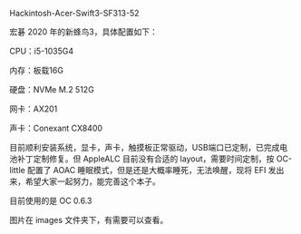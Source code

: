 Hackintosh-Acer-Swift3-SF313-52



宏碁 2020 年的新蜂鸟3，具体配置如下：

CPU：i5-1035G4

内存：板载16G

硬盘：NVMe M.2 512G

网卡：AX201

声卡：Conexant CX8400

目前顺利安装系统，显卡，声卡，触摸板正常驱动，USB端口已定制，已完成电池补丁定制修复。但 AppleALC 目前没有合适的 layout，需要时间定制，按 OC-little 配置了 AOAC 睡眠模式，但是还是大概率睡死，无法唤醒，现将 EFI 发出来，希望大家一起努力，能完善这个本子。

目前使用的是 OC 0.6.3

图片在 images 文件夹下，有需要可以查看。